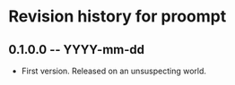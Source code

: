# Revision history for proompt

## 0.1.0.0 -- YYYY-mm-dd

* First version. Released on an unsuspecting world.
